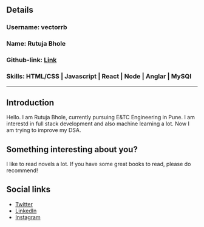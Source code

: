## Details

### Username: vectorrb

### Name: Rutuja Bhole

### Github-link: [Link](https://github.com/vectorrb)

### Skills: HTML/CSS | Javascript | React | Node | Anglar | MySQl

---

## Introduction

Hello. I am Rutuja Bhole, currently pursuing E&TC Engineering in Pune.
I am interestd in full stack development and also machine learning a lot. Now I am trying to improve my DSA.

## Something interesting about you?

I like to read novels a lot. If you have some great books to read, please do recommend!

## Social links

- [Twitter](https://twitter.com/Rutuja__7)
- [LinkedIn](https://www.linkedin.com/in/rutuja-bhole-5709a6185/)
- [Instagram](https://www.instagram.com/rutu7____/)
